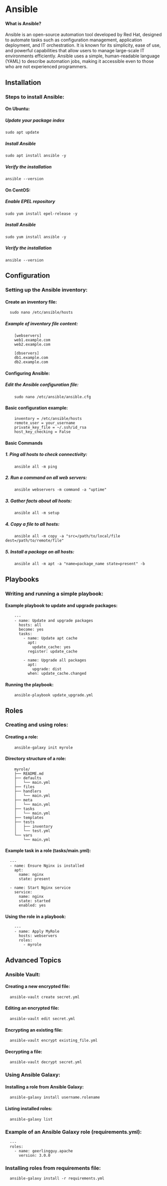 # Ansible
#### What is Ansible?
Ansible is an open-source automation tool developed by Red Hat, designed to automate tasks such as configuration management, application deployment, and IT orchestration. It is known for its simplicity, ease of use, and powerful capabilities that allow users to manage large-scale IT environments efficiently. Ansible uses a simple, human-readable language (YAML) to describe automation jobs, making it accessible even to those who are not experienced programmers.
## Installation
### Steps to install Ansible:
#### On Ubuntu:
  ##### Update your package index
    sudo apt update
  ##### Install Ansible
    sudo apt install ansible -y
  ##### Verify the installation
    ansible --version
#### On CentOS:
  ##### Enable EPEL repository
    sudo yum install epel-release -y
  ##### Install Ansible
    sudo yum install ansible -y 
  ##### Verify the installation
    ansible --version
## Configuration
### Setting up the Ansible inventory:
#### Create an inventory file:
      sudo nano /etc/ansible/hosts
##### Example of inventory file content:
        [webservers]
        web1.example.com
        web2.example.com
        
        [dbservers]
        db1.example.com
        db2.example.com
#### Configuring Ansible:
##### Edit the Ansible configuration file:
        sudo nano /etc/ansible/ansible.cfg
#### Basic configuration example:
        inventory = /etc/ansible/hosts
        remote_user = your_username
        private_key_file = ~/.ssh/id_rsa
        host_key_checking = False
#### Basic Commands
##### 1. Ping all hosts to check connectivity:
        ansible all -m ping
##### 2. Run a command on all web servers:
        ansible webservers -m command -a "uptime"
##### 3. Gather facts about all hosts:
        ansible all -m setup
##### 4. Copy a file to all hosts:
        ansible all -m copy -a "src=/path/to/local/file dest=/path/to/remote/file"
##### 5. Install a package on all hosts:
        ansible all -m apt -a "name=package_name state=present" -b
## Playbooks
### Writing and running a simple playbook:
#### Example playbook to update and upgrade packages:
        ---
        - name: Update and upgrade packages
          hosts: all
          become: yes
          tasks:
            - name: Update apt cache
              apt:
                update_cache: yes
              register: update_cache
        
            - name: Upgrade all packages
              apt:
                upgrade: dist
              when: update_cache.changed
#### Running the playbook:
        ansible-playbook update_upgrade.yml
## Roles
### Creating and using roles:
#### Creating a role:
        ansible-galaxy init myrole
#### Directory structure of a role:
        myrole/
        ├── README.md
        ├── defaults
        │   └── main.yml
        ├── files
        ├── handlers
        │   └── main.yml
        ├── meta
        │   └── main.yml
        ├── tasks
        │   └── main.yml
        ├── templates
        ├── tests
        │   ├── inventory
        │   └── test.yml
        └── vars
            └── main.yml
#### Example task in a role (tasks/main.yml):
      ---
      - name: Ensure Nginx is installed
        apt:
          name: nginx
          state: present
      
      - name: Start Nginx service
        service:
          name: nginx
          state: started
          enabled: yes
#### Using the role in a playbook:
        ---
        - name: Apply MyRole
          hosts: webservers
          roles:
            - myrole
## Advanced Topics
### Ansible Vault:
#### Creating a new encrypted file:
      ansible-vault create secret.yml
#### Editing an encrypted file:
      ansible-vault edit secret.yml
#### Encrypting an existing file:
      ansible-vault encrypt existing_file.yml
#### Decrypting a file:
      ansible-vault decrypt secret.yml
### Using Ansible Galaxy:
#### Installing a role from Ansible Galaxy:
      ansible-galaxy install username.rolename
#### Listing installed roles:
      ansible-galaxy list
### Example of an Ansible Galaxy role (requirements.yml):
      ---
      roles:
        - name: geerlingguy.apache
          version: 3.0.0
### Installing roles from requirements file:
      ansible-galaxy install -r requirements.yml
